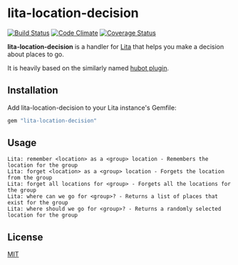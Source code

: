 # lita-location-decision

[![Build Status](https://travis-ci.org/webdestroya/lita-location-decision.png)](https://travis-ci.org/webdestroya/lita-location-decision)
[![Code Climate](https://codeclimate.com/github/webdestroya/lita-location-decision.png)](https://codeclimate.com/github/webdestroya/lita-location-decision)
[![Coverage Status](https://coveralls.io/repos/webdestroya/lita-location-decision/badge.png)](https://coveralls.io/r/webdestroya/lita-location-decision)

**lita-location-decision** is a handler for [Lita](https://github.com/jimmycuadra/lita) that helps you make a decision about places to go.

It is heavily based on the similarly named [hubot plugin](https://github.com/github/hubot-scripts/blob/master/src/scripts/location-decision-maker.coffee).

## Installation

Add lita-location-decision to your Lita instance's Gemfile:

``` ruby
gem "lita-location-decision"
```

## Usage

``` text
Lita: remember <location> as a <group> location - Remembers the location for the group
Lita: forget <location> as a <group> location - Forgets the location from the group
Lita: forget all locations for <group> - Forgets all the locations for the group
Lita: where can we go for <group>? - Returns a list of places that exist for the group
Lita: where should we go for <group>? - Returns a randomly selected location for the group
```

## License

[MIT](http://opensource.org/licenses/MIT)

